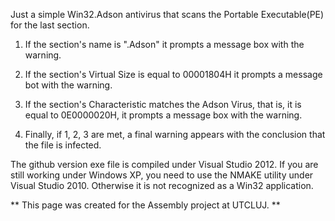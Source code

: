 Just a simple Win32.Adson antivirus that scans the Portable Executable(PE) for the last section. 

1) If the section's name is ".Adson" it prompts a message box with the warning.

2) If the section's Virtual Size is equal to 00001804H it prompts a message bot with the warning.

3) If the section's Characteristic matches the Adson Virus, that is, it is equal to 0E0000020H, it prompts a message box with the warning.

4) Finally, if 1, 2, 3 are met, a final warning appears with the conclusion that the file is infected.

The github version exe file is compiled under Visual Studio 2012. If you are still working under Windows XP, you need to use the NMAKE utility under Visual Studio 2010. Otherwise it is not recognized as a Win32 application.

** This page was created for the Assembly project at UTCLUJ. **
